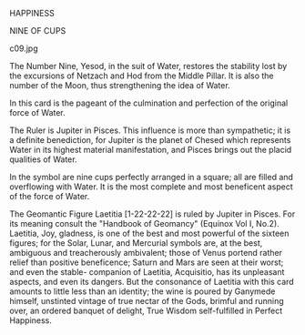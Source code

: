 HAPPINESS

NINE OF CUPS

c09.jpg

The Number Nine, Yesod, in the suit of Water, restores the stability lost by the excursions of Netzach and Hod from the Middle Pillar. It is also the number of the Moon, thus strengthening the idea of Water.

In this card is the pageant of the culmination and perfection of the original force of Water.

The Ruler is Jupiter in Pisces. This influence is more than sympathetic; it is a definite benediction, for Jupiter is the planet of Chesed which represents Water in its highest material manifestation, and Pisces brings out the placid qualities of Water.

In the symbol are nine cups perfectly arranged in a square; all are filled and overflowing with Water. It is the most complete and most beneficent aspect of the force of Water.

The Geomantic Figure Laetitia [1-22-22-22] is ruled by Jupiter in Pisces. For its meaning consult the "Handbook of Geomancy" (Equinox Vol I, No.2). Laetitia, Joy, gladness, is one of the best and most powerful of the sixteen figures; for the Solar, Lunar, and Mercurial symbols are, at the best, ambiguous and treacherously ambivalent; those of Venus portend rather relief than positive beneficence; Saturn and Mars are seen at their worst; and even the stable- companion of Laetitia, Acquisitio, has its unpleasant aspects, and even its dangers. But the consonance of Laetitia with this card amounts to little less than an identity; the wine is poured by Ganymede himself, unstinted vintage of true nectar of the Gods, brimful and running over, an ordered banquet of delight, True Wisdom self-fulfilled in Perfect Happiness.
